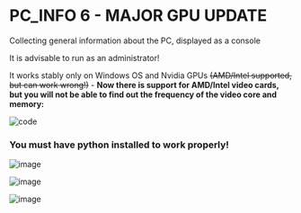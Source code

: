 # PC_INFO 6 - MAJOR GPU UPDATE
Collecting general information about the PC, displayed as a console

It is advisable to run as an administrator!

It works stably only on Windows OS and Nvidia GPUs ~~(AMD/Intel supported, but can work wrong!)~~ - __Now there is support for AMD/Intel video cards, but you will not be able to find out the frequency of the video core and memory:__

![code](https://user-images.githubusercontent.com/104412752/229240024-6294bec4-9add-4982-965a-721e54bd423b.png)

### You must have python installed to work properly!

![image](https://user-images.githubusercontent.com/104412752/227645135-0a748f97-8175-4f8c-bce9-e69324dc8183.png)

![image](https://user-images.githubusercontent.com/104412752/225889700-cc280e92-02d1-48e6-989b-34eac4b11233.png)

![image](https://user-images.githubusercontent.com/104412752/225889737-53d162df-1d02-473f-8e8f-209c4c9f679c.png)


